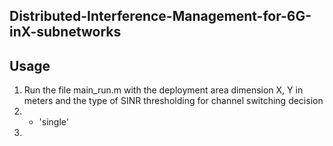 ## Distributed-Interference-Management-for-6G-inX-subnetworks




## Usage

1. Run the file main_run.m with the deployment area dimension X, Y in meters and the type of SINR thresholding for channel switching decision
2. * 'single'
3. 
   
